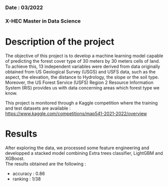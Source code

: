 ### Date : 03/2022  
### X-HEC Master in Data Science  
# Description of the project  
The objective of this project is to develop a machine learning model capable of predicting the forest cover type of 30 meters by 30 meters cells of land.  
To achieve this, 13 independent variables were derived from data originally obtained from US Geological Survey (USGS) and USFS data, such as the aspect, the elevation, the distance to Hydrology, the slope or the soil type.  
Moreover, the US Forest Service (USFS) Region 2 Resource Information System (RIS) provides us with data concerning areas which forest type we know.  
  
This project is monitored through a Kaggle competition where the training and test datasets are available :  
https://www.kaggle.com/competitions/map541-2021-2022/overview
  
# Results  
After exploring the data, we processed some feature engineering and developped a stacked model combining Extra trees classifier, LightGBM and XGBoost.  
The results obtained are the following :  
- accuracy : 0.86
- ranking : 1/38